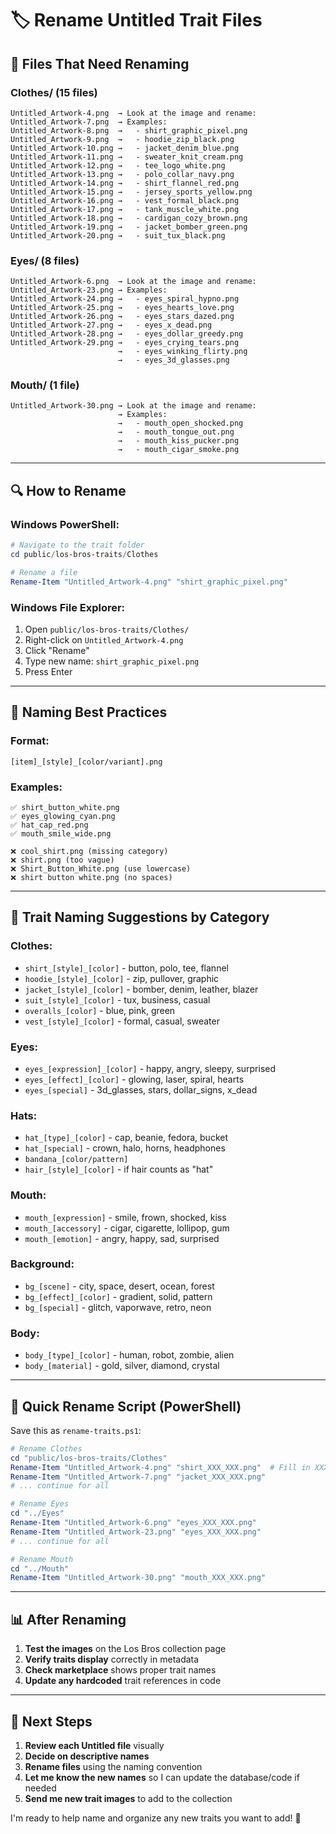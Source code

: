 # 🏷️ Rename Untitled Trait Files

## 🎯 Files That Need Renaming

### **Clothes/** (15 files)
```
Untitled_Artwork-4.png  → Look at the image and rename:
Untitled_Artwork-7.png  → Examples:
Untitled_Artwork-8.png  →   - shirt_graphic_pixel.png
Untitled_Artwork-9.png  →   - hoodie_zip_black.png
Untitled_Artwork-10.png →   - jacket_denim_blue.png
Untitled_Artwork-11.png →   - sweater_knit_cream.png
Untitled_Artwork-12.png →   - tee_logo_white.png
Untitled_Artwork-13.png →   - polo_collar_navy.png
Untitled_Artwork-14.png →   - shirt_flannel_red.png
Untitled_Artwork-15.png →   - jersey_sports_yellow.png
Untitled_Artwork-16.png →   - vest_formal_black.png
Untitled_Artwork-17.png →   - tank_muscle_white.png
Untitled_Artwork-18.png →   - cardigan_cozy_brown.png
Untitled_Artwork-19.png →   - jacket_bomber_green.png
Untitled_Artwork-20.png →   - suit_tux_black.png
```

### **Eyes/** (8 files)
```
Untitled_Artwork-6.png  → Look at the image and rename:
Untitled_Artwork-23.png → Examples:
Untitled_Artwork-24.png →   - eyes_spiral_hypno.png
Untitled_Artwork-25.png →   - eyes_hearts_love.png
Untitled_Artwork-26.png →   - eyes_stars_dazed.png
Untitled_Artwork-27.png →   - eyes_x_dead.png
Untitled_Artwork-28.png →   - eyes_dollar_greedy.png
Untitled_Artwork-29.png →   - eyes_crying_tears.png
                        →   - eyes_winking_flirty.png
                        →   - eyes_3d_glasses.png
```

### **Mouth/** (1 file)
```
Untitled_Artwork-30.png → Look at the image and rename:
                        → Examples:
                        →   - mouth_open_shocked.png
                        →   - mouth_tongue_out.png
                        →   - mouth_kiss_pucker.png
                        →   - mouth_cigar_smoke.png
```

---

## 🔍 How to Rename

### **Windows PowerShell:**
```powershell
# Navigate to the trait folder
cd public/los-bros-traits/Clothes

# Rename a file
Rename-Item "Untitled_Artwork-4.png" "shirt_graphic_pixel.png"
```

### **Windows File Explorer:**
1. Open `public/los-bros-traits/Clothes/`
2. Right-click on `Untitled_Artwork-4.png`
3. Click "Rename"
4. Type new name: `shirt_graphic_pixel.png`
5. Press Enter

---

## 📝 Naming Best Practices

### **Format:**
```
[item]_[style]_[color/variant].png
```

### **Examples:**
```
✅ shirt_button_white.png
✅ eyes_glowing_cyan.png
✅ hat_cap_red.png
✅ mouth_smile_wide.png

❌ cool_shirt.png (missing category)
❌ shirt.png (too vague)
❌ Shirt_Button_White.png (use lowercase)
❌ shirt button white.png (no spaces)
```

---

## 🎨 Trait Naming Suggestions by Category

### **Clothes:**
- `shirt_[style]_[color]` - button, polo, tee, flannel
- `hoodie_[style]_[color]` - zip, pullover, graphic
- `jacket_[style]_[color]` - bomber, denim, leather, blazer
- `suit_[style]_[color]` - tux, business, casual
- `overalls_[color]` - blue, pink, green
- `vest_[style]_[color]` - formal, casual, sweater

### **Eyes:**
- `eyes_[expression]_[color]` - happy, angry, sleepy, surprised
- `eyes_[effect]_[color]` - glowing, laser, spiral, hearts
- `eyes_[special]` - 3d_glasses, stars, dollar_signs, x_dead

### **Hats:**
- `hat_[type]_[color]` - cap, beanie, fedora, bucket
- `hat_[special]` - crown, halo, horns, headphones
- `bandana_[color/pattern]`
- `hair_[style]_[color]` - if hair counts as "hat"

### **Mouth:**
- `mouth_[expression]` - smile, frown, shocked, kiss
- `mouth_[accessory]` - cigar, cigarette, lollipop, gum
- `mouth_[emotion]` - angry, happy, sad, surprised

### **Background:**
- `bg_[scene]` - city, space, desert, ocean, forest
- `bg_[effect]_[color]` - gradient, solid, pattern
- `bg_[special]` - glitch, vaporwave, retro, neon

### **Body:**
- `body_[type]_[color]` - human, robot, zombie, alien
- `body_[material]` - gold, silver, diamond, crystal

---

## 🚀 Quick Rename Script (PowerShell)

Save this as `rename-traits.ps1`:

```powershell
# Rename Clothes
cd "public/los-bros-traits/Clothes"
Rename-Item "Untitled_Artwork-4.png" "shirt_XXX_XXX.png"  # Fill in XXX after viewing
Rename-Item "Untitled_Artwork-7.png" "jacket_XXX_XXX.png"
# ... continue for all

# Rename Eyes
cd "../Eyes"
Rename-Item "Untitled_Artwork-6.png" "eyes_XXX_XXX.png"
Rename-Item "Untitled_Artwork-23.png" "eyes_XXX_XXX.png"
# ... continue for all

# Rename Mouth
cd "../Mouth"
Rename-Item "Untitled_Artwork-30.png" "mouth_XXX_XXX.png"
```

---

## 📊 After Renaming

1. **Test the images** on the Los Bros collection page
2. **Verify traits display** correctly in metadata
3. **Check marketplace** shows proper trait names
4. **Update any hardcoded** trait references in code

---

## 🎯 Next Steps

1. **Review each Untitled file** visually
2. **Decide on descriptive names**
3. **Rename files** using the naming convention
4. **Let me know the new names** so I can update the database/code if needed
5. **Send me new trait images** to add to the collection

I'm ready to help name and organize any new traits you want to add! 🚀

